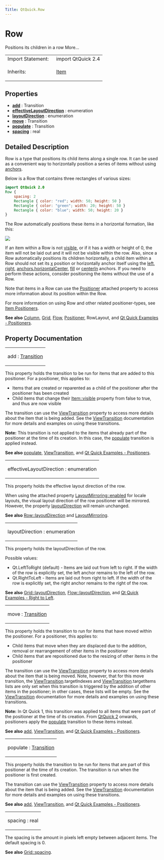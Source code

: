 ```yaml
---
Title: QtQuick.Row
---
```

        
Row
===

<span class="subtitle"></span>
Positions its children in a row More...

<table>
<colgroup>
<col width="50%" />
<col width="50%" />
</colgroup>
<tbody>
<tr class="odd">
<td>Import Statement:</td>
<td>import QtQuick 2.4</td>
</tr>
<tr class="even">
<td>Inherits:</td>
<td><p><a href="QtQuick.Item.md">Item</a></p></td>
</tr>
</tbody>
</table>

<span id="properties"></span>
Properties
----------

-   ****[add](#add-prop)**** : Transition
-   ****[effectiveLayoutDirection](#effectiveLayoutDirection-prop)**** : enumeration
-   ****[layoutDirection](#layoutDirection-prop)**** : enumeration
-   ****[move](#move-prop)**** : Transition
-   ****[populate](#populate-prop)**** : Transition
-   ****[spacing](#spacing-prop)**** : real

<span id="details"></span>
Detailed Description
--------------------

Row is a type that positions its child items along a single row. It can be used as a convenient way to horizontally position a series of items without using [anchors](../QtQuick.qtquick-positioning-anchors.md).

Below is a Row that contains three rectangles of various sizes:

``` qml
import QtQuick 2.0
Row {
    spacing: 2
    Rectangle { color: "red"; width: 50; height: 50 }
    Rectangle { color: "green"; width: 20; height: 50 }
    Rectangle { color: "blue"; width: 50; height: 20 }
}
```

The Row automatically positions these items in a horizontal formation, like this:

![](https://developer.ubuntu.com/static/devportal_uploaded/d5e73004-a722-468e-a838-3a6307eb7487-api/apps/qml/sdk-15.04.4/QtQuick.Row/images/horizontalpositioner_example.png)

If an item within a Row is not [visible](../QtQuick.Item.md#visible-prop), or if it has a width or height of 0, the item will not be laid out and it will not be visible within the row. Also, since a Row automatically positions its children horizontally, a child item within a Row should not set its [x](../QtQuick.Item.md#x-prop) position or horizontally anchor itself using the [left](../QtQuick.Item.md#anchors.left-prop), [right](../QtQuick.Item.md#anchors.right-prop), [anchors.horizontalCenter](../QtQuick.Item.md#anchors.horizontalCenter-prop), [fill](../QtQuick.Item.md#anchors.fill-prop) or [centerIn](../QtQuick.Item.md#anchors.centerIn-prop) anchors. If you need to perform these actions, consider positioning the items without the use of a Row.

Note that items in a Row can use the [Positioner](../QtQuick.Positioner.md) attached property to access more information about its position within the Row.

For more information on using Row and other related positioner-types, see [Item Positioners](../QtQuick.qtquick-positioning-layouts.md).

**See also** [Column](../QtQuick.qtquick-positioning-layouts.md#column), [Grid](../QtQuick.qtquick-positioning-layouts.md#grid), [Flow](../QtQuick.qtquick-positioning-layouts.md#flow), [Positioner](../QtQuick.Positioner.md), RowLayout, and [Qt Quick Examples - Positioners](https://developer.ubuntu.comapps/qml/sdk-15.04.4/QtQuick.positioners/).

Property Documentation
----------------------

<table>
<colgroup>
<col width="100%" />
</colgroup>
<tbody>
<tr class="odd">
<td><p><span id="add-prop"></span><span class="name">add</span> : <span class="type"><a href="QtQuick.Transition.md">Transition</a></span></p></td>
</tr>
</tbody>
</table>

This property holds the transition to be run for items that are added to this positioner. For a positioner, this applies to:

-   Items that are created or reparented as a child of the positioner after the positioner has been created
-   Child items that change their [Item::visible](../QtQuick.Item.md#visible-prop) property from false to true, and thus are now visible

The transition can use the [ViewTransition](../QtQuick.ViewTransition.md) property to access more details about the item that is being added. See the [ViewTransition](../QtQuick.ViewTransition.md) documentation for more details and examples on using these transitions.

**Note:** This transition is not applied to the items that already part of the positioner at the time of its creation. In this case, the [populate](#populate-prop) transition is applied instead.

**See also** [populate](#populate-prop), [ViewTransition](../QtQuick.ViewTransition.md), and [Qt Quick Examples - Positioners](https://developer.ubuntu.comapps/qml/sdk-15.04.4/QtQuick.positioners/).

<table>
<colgroup>
<col width="100%" />
</colgroup>
<tbody>
<tr class="odd">
<td><p><span id="effectiveLayoutDirection-prop"></span><span class="name">effectiveLayoutDirection</span> : <span class="type">enumeration</span></p></td>
</tr>
</tbody>
</table>

This property holds the effective layout direction of the row.

When using the attached property [LayoutMirroring::enabled](../QtQuick.LayoutMirroring.md#enabled-prop) for locale layouts, the visual layout direction of the row positioner will be mirrored. However, the property [layoutDirection](#layoutDirection-prop) will remain unchanged.

**See also** [Row::layoutDirection](#layoutDirection-prop) and [LayoutMirroring](../QtQuick.LayoutMirroring.md).

<table>
<colgroup>
<col width="100%" />
</colgroup>
<tbody>
<tr class="odd">
<td><p><span id="layoutDirection-prop"></span><span class="name">layoutDirection</span> : <span class="type">enumeration</span></p></td>
</tr>
</tbody>
</table>

This property holds the layoutDirection of the row.

Possible values:

-   Qt.LeftToRight (default) - Items are laid out from left to right. If the width of the row is explicitly set, the left anchor remains to the left of the row.
-   Qt.RightToLeft - Items are laid out from right to left. If the width of the row is explicitly set, the right anchor remains to the right of the row.

**See also** [Grid::layoutDirection](../QtQuick.Grid.md#layoutDirection-prop), [Flow::layoutDirection](../QtQuick.Flow.md#layoutDirection-prop), and [Qt Quick Examples - Right to Left](https://developer.ubuntu.comapps/qml/sdk-15.04.4/QtQuick.righttoleft/).

<table>
<colgroup>
<col width="100%" />
</colgroup>
<tbody>
<tr class="odd">
<td><p><span id="move-prop"></span><span class="name">move</span> : <span class="type"><a href="QtQuick.Transition.md">Transition</a></span></p></td>
</tr>
</tbody>
</table>

This property holds the transition to run for items that have moved within the positioner. For a positioner, this applies to:

-   Child items that move when they are displaced due to the addition, removal or rearrangement of other items in the positioner
-   Child items that are repositioned due to the resizing of other items in the positioner

The transition can use the [ViewTransition](../QtQuick.ViewTransition.md) property to access more details about the item that is being moved. Note, however, that for this move transition, the [ViewTransition](../QtQuick.ViewTransition.md).targetIndexes and [ViewTransition](../QtQuick.ViewTransition.md).targetItems lists are only set when this transition is triggered by the addition of other items in the positioner; in other cases, these lists will be empty. See the [ViewTransition](../QtQuick.ViewTransition.md) documentation for more details and examples on using these transitions.

**Note:** In Qt Quick 1, this transition was applied to all items that were part of the positioner at the time of its creation. From [QtQuick 2](../QtQuick.qtquick-index.md) onwards, positioners apply the [populate](#populate-prop) transition to these items instead.

**See also** [add](#add-prop), [ViewTransition](../QtQuick.ViewTransition.md), and [Qt Quick Examples - Positioners](https://developer.ubuntu.comapps/qml/sdk-15.04.4/QtQuick.positioners/).

<table>
<colgroup>
<col width="100%" />
</colgroup>
<tbody>
<tr class="odd">
<td><p><span id="populate-prop"></span><span class="name">populate</span> : <span class="type"><a href="QtQuick.Transition.md">Transition</a></span></p></td>
</tr>
</tbody>
</table>

This property holds the transition to be run for items that are part of this positioner at the time of its creation. The transition is run when the positioner is first created.

The transition can use the [ViewTransition](../QtQuick.ViewTransition.md) property to access more details about the item that is being added. See the [ViewTransition](../QtQuick.ViewTransition.md) documentation for more details and examples on using these transitions.

**See also** [add](#add-prop), [ViewTransition](../QtQuick.ViewTransition.md), and [Qt Quick Examples - Positioners](https://developer.ubuntu.comapps/qml/sdk-15.04.4/QtQuick.positioners/).

<table>
<colgroup>
<col width="100%" />
</colgroup>
<tbody>
<tr class="odd">
<td><p><span id="spacing-prop"></span><span class="name">spacing</span> : <span class="type">real</span></p></td>
</tr>
</tbody>
</table>

The spacing is the amount in pixels left empty between adjacent items. The default spacing is 0.

**See also** [Grid::spacing](../QtQuick.Grid.md#spacing-prop).

